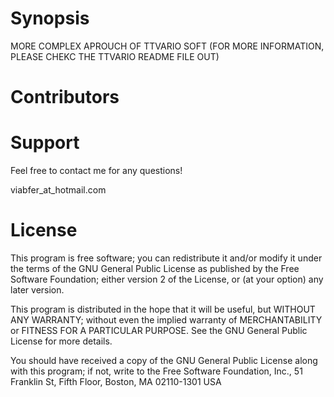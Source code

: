 
Synopsis
========

MORE COMPLEX APROUCH OF TTVARIO SOFT (FOR MORE INFORMATION, PLEASE CHEKC THE TTVARIO README FILE OUT)

Contributors
============

Support
=======

Feel free to contact me for any questions!

viabfer_at_hotmail.com

License
=======

This program is free software; you can redistribute it and/or modify it under the terms of the GNU General Public License as published by the Free Software Foundation; either version 2 of the License, or (at your option) any later version.

This program is distributed in the hope that it will be useful, but WITHOUT ANY WARRANTY; without even the implied warranty of MERCHANTABILITY or FITNESS FOR A PARTICULAR PURPOSE.  See the GNU General Public License for more details.

You should have received a copy of the GNU General Public License along with this program; if not, write to the Free Software Foundation, Inc., 51 Franklin St, Fifth Floor, Boston, MA  02110-1301  USA